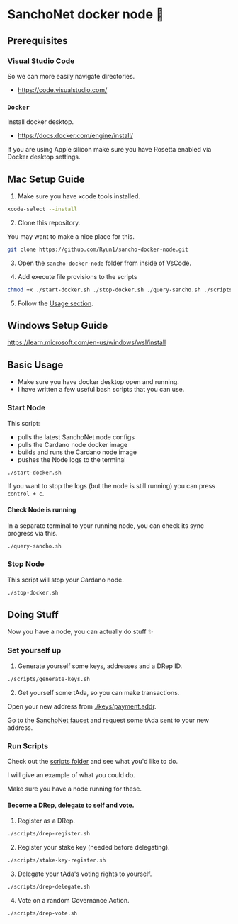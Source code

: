 
# SanchoNet docker node 🤠

## Prerequisites

### Visual Studio Code

So we can more easily navigate directories.
- https://code.visualstudio.com/

### `Docker`

Install docker desktop.
- https://docs.docker.com/engine/install/

If you are using Apple silicon make sure you have Rosetta enabled via Docker desktop settings.

## Mac Setup Guide

1. Make sure you have xcode tools installed.

```zsh
xcode-select --install
```

2. Clone this repository.

You may want to make a nice place for this.
```zsh
git clone https://github.com/Ryun1/sancho-docker-node.git
```
3. Open the `sancho-docker-node` folder from inside of VsCode.

4. Add execute file provisions to the scripts
```zsh
chmod +x ./start-docker.sh ./stop-docker.sh ./query-sancho.sh ./scripts/*
```

5. Follow the [Usage section](#usage).

## Windows Setup Guide

https://learn.microsoft.com/en-us/windows/wsl/install


## Basic Usage
- Make sure you have docker desktop open and running.
- I have written a few useful bash scripts that you can use.

### Start Node

This script:
- pulls the latest SanchoNet node configs
- pulls the Cardano node docker image
- builds and runs the Cardano node image
- pushes the Node logs to the terminal

```bash
./start-docker.sh
```

If you want to stop the logs (but the node is still running) you can press `control + c`.

#### Check Node is running

In a separate terminal to your running node, you can check its sync progress via this.

```bash
./query-sancho.sh
```

### Stop Node

This script will stop your Cardano node.

```bash
./stop-docker.sh
```

## Doing Stuff

Now you have a node, you can actually do stuff ✨

### Set yourself up

1. Generate yourself some keys, addresses and a DRep ID.

```bash
./scripts/generate-keys.sh
```

2. Get yourself some tAda, so you can make transactions.

Open your new address from [./keys/payment.addr](./keys/payment.addr).

Go to the [SanchoNet faucet](https://sancho.network/faucet) and request some tAda sent to your new address.

### Run Scripts

Check out the [scripts folder](./scripts/) and see what you'd like to do.

I will give an example of what you could do.

Make sure you have a node running for these.

#### Become a DRep, delegate to self and vote.

1. Register as a DRep.

```bash
./scripts/drep-register.sh
```

2. Register your stake key (needed before delegating).

```bash
./scripts/stake-key-register.sh
```

3. Delegate your tAda's voting rights to yourself.

```bash
./scripts/drep-delegate.sh
```

4. Vote on a random Governance Action.

```bash
./scripts/drep-vote.sh
```